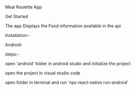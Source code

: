Meal Roulette App

Get Started

The app Displays the Food information available in the api

Installation:-

Android:

steps:-

 open 'android' folder in android studio and initialize the project
 
 open the project in visual studio code 
 
 open folder in terminal and run 'npx react-native run-android'
